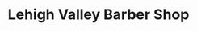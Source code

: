 ---
title: "Lehigh Valley Barber Shop"
url: /allentown/lehigh-valley-barber-shop/
shop: hairdresser
---